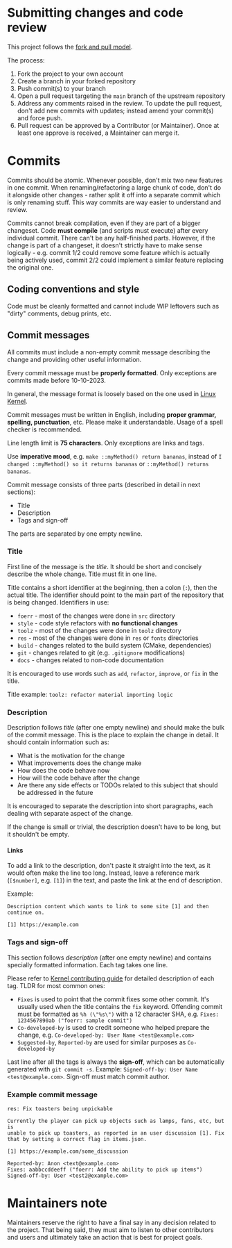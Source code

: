 # Submitting changes and code review
This project follows the
[fork and pull model](https://docs.github.com/en/pull-requests/collaborating-with-pull-requests/getting-started/about-collaborative-development-models#fork-and-pull-model).

The process:
1. Fork the project to your own account
2. Create a branch in your forked repository
3. Push commit(s) to your branch
4. Open a pull request targeting the `main` branch of the upstream repository
5. Address any comments raised in the review. To update the pull request, don't add new commits with updates;
instead amend your commit(s) and force push.
6. Pull request can be approved by a Contributor (or Maintainer). Once at least one approve is received, a Maintainer
can merge it.

# Commits
Commits should be atomic. Whenever possible, don't mix two new features in one commit.
When renaming/refactoring a large chunk of code, don't do it alongside other changes - rather split it off into
a separate commit which is only renaming stuff. This way commits are way easier to understand and review.

Commits cannot break compilation, even if they are part of a bigger changeset.
Code **must compile** (and scripts must execute) after every individual commit.
There can't be any half-finished parts. However, if the change is part of a changeset, it doesn't strictly have to make
sense logically - e.g. commit 1/2 could remove some feature which is actually being actively used, commit 2/2 could
implement a similar feature replacing the original one.

## Coding conventions and style
Code must be cleanly formatted and cannot include WIP leftovers such as "dirty" comments, debug prints, etc.

## Commit messages
All commits must include a non-empty commit message describing the change and providing other useful information.

Every commit message must be **properly formatted**. Only exceptions are commits made before 10-10-2023.

In general, the message format is loosely based on the one used in
[Linux Kernel](https://www.kernel.org/doc/html/latest/process/submitting-patches.html).

Commit messages must be written in English, including **proper grammar, spelling, punctuation**, etc.
Please make it understandable. Usage of a spell checker is recommended.

Line length limit is **75 characters**. Only exceptions are links and tags.

Use **imperative mood**, e.g. `make ::myMethod() return bananas`, instead of
`I changed ::myMethod() so it returns bananas` or `::myMethod() returns bananas`.

Commit message consists of three parts (described in detail in next sections):
* Title
* Description
* Tags and sign-off

The parts are separated by one empty newline.

### Title
First line of the message is the *title*. It should be short and concisely describe the whole change.
Title must fit in one line.

Title contains a short identifier at the beginning, then a colon (`:`), then the actual title.
The identifier should point to the main part of the repository that is being changed. Identifiers in use:
* `foerr` - most of the changes were done in `src` directory
* `style` - code style refactors with **no functional changes**
* `toolz` - most of the changes were done in `toolz` directory
* `res` - most of the changes were done in `res` or `fonts` directories
* `build` - changes related to the build system (CMake, dependencies)
* `git` - changes related to git (e.g. `.gitignore` modifications)
* `docs` - changes related to non-code documentation

It is encouraged to use words such as `add`, `refactor`, `improve`, or `fix` in the title.

Title example: `toolz: refactor material importing logic`

### Description
Description follows *title* (after one empty newline) and should make the bulk of the commit message.
This is the place to explain the change in detail. It should contain information such as:
* What is the motivation for the change
* What improvements does the change make
* How does the code behave now
* How will the code behave after the change
* Are there any side effects or TODOs related to this subject that should be addressed in the future

It is encouraged to separate the description into short paragraphs, each dealing with separate aspect of the change.

If the change is small or trivial, the description doesn't have to be long, but it shouldn't be empty.

#### Links
To add a link to the description, don't paste it straight into the text, as it would often make the line too long.
Instead, leave a reference mark (`[$number]`, e.g. `[1]`) in the text, and paste the link at the end of description.

Example:

```
Description content which wants to link to some site [1] and then
continue on.

[1] https://example.com
```

### Tags and sign-off
This section follows *description* (after one empty newline) and contains specially formatted information.
Each tag takes one line.

Please refer to [Kernel contributing guide](https://www.kernel.org/doc/html/latest/process/submitting-patches.html#using-reported-by-tested-by-reviewed-by-suggested-by-and-fixes) for detailed description of each tag.
TLDR for most common ones:
* `Fixes` is used to point that the commit fixes some other commit.
It's usually used when the title contains the `fix` keyword. Offending commit must be formatted as `%h (\"%s\")`
with a 12 character SHA, e.g.
`Fixes: 1234567890ab ("foerr: sample commit")`
* `Co-developed-by` is used to credit someone who helped prepare the change,
e.g. `Co-developed-by: User Name <test@example.com>`
* `Suggested-by`, `Reported-by` are used for similar purposes as `Co-developed-by`

Last line after all the tags is always the **sign-off**, which can be automatically generated with
`git commit -s`. Example: `Signed-off-by: User Name <test@example.com>`. Sign-off must match commit author.

### Example commit message
```
res: Fix toasters being unpickable

Currently the player can pick up objects such as lamps, fans, etc, but is
unable to pick up toasters, as reported in an user discussion [1]. Fix
that by setting a correct flag in items.json.

[1] https://example.com/some_discussion

Reported-by: Anon <text@example.com>
Fixes: aabbccddeeff ("foerr: Add the ability to pick up items")
Signed-off-by: User <test2@example.com>
```

# Maintainers note
Maintainers reserve the right to have a final say in any decision related to the project. That being said, they must aim
to listen to other contributors and users and ultimately take an action that is best for project goals.
